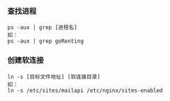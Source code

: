 ### 查找进程
```linux
ps -aux | grep [进程名]
如：
ps -aux | grep goRenting
```
### 创建软连接
```linux
ln -s [目标文件地址] [软连接目录]
如：
ln -s /etc/sites/mailapi /etc/nginx/sites-enabled
```